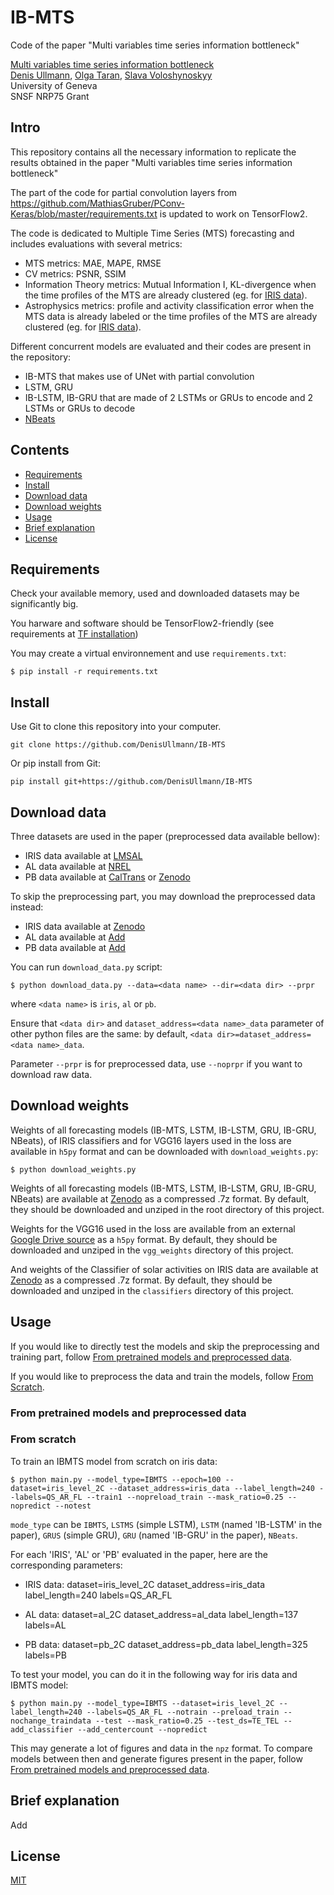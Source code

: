 # IB-MTS

Code of the paper "Multi variables time series information bottleneck"

[Multi variables time series information bottleneck](https://arxiv.org) <br>
[Denis Ullmann](https://orcid.org/0000-0002-7179-005X), [Olga Taran](https://orcid.org/0000-0001-8537-5204), [Slava Voloshynoskyy](https://orcid.org/0000-0003-0416-9674) <br>
University of Geneva <br>
SNSF NRP75 Grant

## Intro

This repository contains all the necessary information to replicate the results obtained in the paper "Multi variables time series information bottleneck"

The part of the code for partial convolution layers from https://github.com/MathiasGruber/PConv-Keras/blob/master/requirements.txt is updated to work on TensorFlow2.

The code is dedicated to Multiple Time Series (MTS) forecasting and includes evaluations with several metrics: 
* MTS metrics: MAE, MAPE, RMSE
* CV metrics: PSNR, SSIM
* Information Theory metrics: Mutual Information I, KL-divergence when the time profiles of the MTS are already clustered (eg. for [IRIS data](https://iris.lmsal.com/data.html)).
* Astrophysics metrics: profile and activity classification error when the MTS data is already labeled or the time profiles of the MTS are already clustered (eg. for [IRIS data](https://iris.lmsal.com/data.html)).

Different concurrent models are evaluated and their codes are present in the repository:
* IB-MTS that makes use of UNet with partial convolution
* LSTM, GRU
* IB-LSTM, IB-GRU that are made of 2 LSTMs or GRUs to encode and 2 LSTMs or GRUs to decode
* [NBeats](https://arxiv.org/abs/1905.10437)


## Contents

*   [Requirements](#requirements)
*   [Install](#install)
*   [Download data](#download-data)
*   [Download weights](#download-weights)
*   [Usage](#usage)
*   [Brief explanation](#brief-explanation)
*   [License](#license)

## Requirements

Check your available memory, used and downloaded datasets may be significantly big.

You harware and software should be TensorFlow2-friendly (see requirements at [TF installation](https://www.tensorflow.org/install))

You may create a virtual environnement and use `requirements.txt`:

```
$ pip install -r requirements.txt
```

## Install

Use Git to clone this repository into your computer.

```
git clone https://github.com/DenisUllmann/IB-MTS
```

Or pip install from Git:

```
pip install git+https://github.com/DenisUllmann/IB-MTS
```

## Download data

Three datasets are used in the paper (preprocessed data available bellow):

* IRIS data available at [LMSAL](https://iris.lmsal.com/)
* AL data available at [NREL](https://www.nrel.gov/grid/solar-power-data.html)
* PB data available at [CalTrans](https://pems.dot.ca.gov/) or [Zenodo](10.5281/zenodo.5724362)

To skip the preprocessing part, you may download the preprocessed data instead:

* IRIS data available at [Zenodo](10.5281/zenodo.7524572)
* AL data available at [Add](add)
* PB data available at [Add](add)

You can run `download_data.py` script:

```
$ python download_data.py --data=<data name> --dir=<data dir> --prpr
```

where `<data name>` is `iris`, `al` or `pb`.

Ensure that `<data dir>` and `dataset_address=<data name>_data` parameter of other python files are the same: by default, `<data dir>=dataset_address=<data name>_data`.

Parameter `--prpr` is for preprocessed data, use `--noprpr` if you want to download raw data.

## Download weights

Weights of all forecasting models (IB-MTS, LSTM, IB-LSTM, GRU, IB-GRU, NBeats), of IRIS classifiers and for VGG16 layers used in the loss are available in `h5py` format and can be downloaded with `download_weights.py`:

```
$ python download_weights.py
```

Weights of all forecasting models (IB-MTS, LSTM, IB-LSTM, GRU, IB-GRU, NBeats) are available at [Zenodo](10.5281/zenodo.7568871) as a compressed .7z format.
By default, they should be downloaded and unziped in the root directory of this project.

Weights for the VGG16 used in the loss are available from an external [Google Drive source](https://drive.google.com/file/d/1HOzmKQFljTdKWftEP-kWD7p2paEaeHM0/view) as a `h5py` format.
By default, they should be downloaded and unziped in the `vgg_weights` directory of this project.

And weights of the Classifier of solar activities on IRIS data are available at [Zenodo](add) as a compressed .7z format.
By default, they should be downloaded and unziped in the `classifiers` directory of this project.

## Usage

If you would like to directly test the models and skip the preprocessing and training part, follow [From pretrained models and preprocessed data](#From-pretrained-models-and-preprocessed-data).

If you would like to preprocess the data and train the models, follow [From Scratch](#from-scratch).

### From pretrained models and preprocessed data


### From scratch

To train an IBMTS model from scratch on iris data:

```
$ python main.py --model_type=IBMTS --epoch=100 --dataset=iris_level_2C --dataset_address=iris_data --label_length=240 --labels=QS_AR_FL --train1 --nopreload_train --mask_ratio=0.25 --nopredict --notest
```

`mode_type` can be `IBMTS`, `LSTMS` (simple LSTM), `LSTM` (named 'IB-LSTM' in the paper), `GRUS` (simple GRU), `GRU` (named 'IB-GRU' in the paper), `NBeats`.

For each 'IRIS', 'AL' or 'PB' evaluated in the paper, here are the corresponding parameters:

* IRIS data:
    dataset=iris_level_2C
    dataset_address=iris_data
    label_length=240
    labels=QS_AR_FL

* AL data:
    dataset=al_2C
    dataset_address=al_data
    label_length=137
    labels=AL

* PB data:
    dataset=pb_2C
    dataset_address=pb_data
    label_length=325
    labels=PB

To test your model, you can do it in the following way for iris data and IBMTS model:

```
$ python main.py --model_type=IBMTS --dataset=iris_level_2C --label_length=240 --labels=QS_AR_FL --notrain --preload_train --nochange_traindata --test --mask_ratio=0.25 --test_ds=TE_TEL --add_classifier --add_centercount --nopredict
```

This may generate a lot of figures and data in the `npz` format. To compare models between then and generate figures present in the paper, follow [From pretrained models and preprocessed data](#From-pretrained-models-and-preprocessed-data).

## Brief explanation

Add


## License
[MIT](https://github.com/DenisUllmann/IB-MTS/blob/main/LICENSE)
